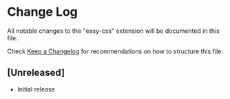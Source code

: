 # Change Log

All notable changes to the "easy-css" extension will be documented in this file.

Check [Keep a Changelog](http://keepachangelog.com/) for recommendations on how to structure this file.

## [Unreleased]

- Initial release
